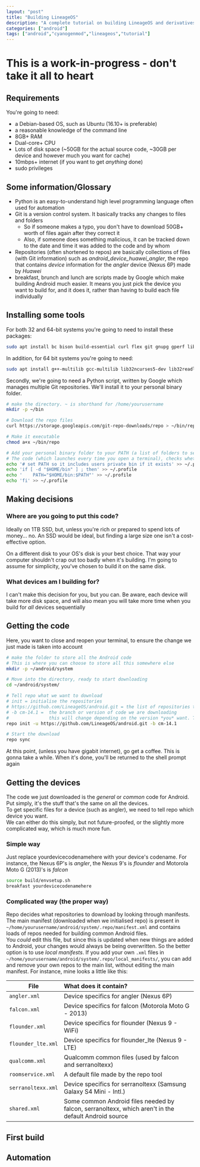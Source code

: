 ```yaml
---
layout: "post"
title: "Building LineageOS"
description: "A complete tutorial on building LineageOS and derivatives"
categories: ["android"]
tags: ["android","cyanogenmod","lineageos","tutorial"]
---
```

# This is a work-in-progress - don't take it all to heart

## Requirements
You're going to need:

- a Debian-based OS, such as Ubuntu (16.10+ is preferable)
- a reasonable knowledge of the command line
- 8GB+ RAM
- Dual-core+ CPU
- Lots of disk space (~50GB for the actual source code, ~30GB per device and however much you want for cache)
- 10mbps+ internet (if you want to get *anything* done)
- sudo privileges

## Some information/Glossary
- Python is an easy-to-understand high level programming language often used for automation
- Git is a version control system. It basically tracks any changes to files and folders
  - So if someone makes a typo, you don't have to download 50GB+ worth of files again after they correct it
  - Also, if someone does something malicious, it can be tracked down to the date and time it was added to the code and by whom
- Repositories (often shortened to repos) are basically collections of files (with Git information) such as _android_device_huawei_angler_, the repo that contains _device_ information for the _angler_ device (Nexus 6P) made by _Huawei_
- breakfast, brunch and lunch are scripts made by Google which make building Android much easier. It means you just pick the device you want to build for, and it does it, rather than having to build each file individually

## Installing some tools
For both 32 and 64-bit systems you're going to need to install these packages:
```bash
sudo apt install bc bison build-essential curl flex git gnupg gperf libesd0-dev liblz4-tool libncurses5-dev libsdl1.2-dev libwxgtk3.0-dev libxml2 libxml2-utils lzop maven openjdk-8-jdk pngcrush schedtool squashfs-tools xsltproc zip zlib1g-dev
```
In addition, for 64 bit systems you're going to need:
```bash
sudo apt install g++-multilib gcc-multilib lib32ncurses5-dev lib32readline6-dev lib32z1-dev
```

Secondly, we're going to need a Python script, written by Google which manages multiple Git repositories. We'll install it to your personal binary folder.

```bash
# make the directory. ~ is shorthand for /home/yourusername
mkdir -p ~/bin

# Download the repo files
curl https://storage.googleapis.com/git-repo-downloads/repo > ~/bin/repo

# Make it executable
chmod a+x ~/bin/repo

# Add your personal binary folder to your PATH (a list of folders to search through when looking for commands)
# The code (which launches every time you open a terminal), checks whether ~/bin exists and if so, adds it to the path
echo '# set PATH so it includes users private bin if it exists' >> ~/.profile
echo 'if [ -d "$HOME/bin" ] ; then' >> ~/.profile
echo '    PATH="$HOME/bin:$PATH"' >> ~/.profile
echo 'fi' >> ~/.profile

```


## Making decisions
### Where are you going to put this code?
Ideally on 1TB SSD, but, unless you're rich or prepared to spend lots of money... no.
An SSD would be ideal, but finding a large size one isn't a cost-effective option.

On a different disk to your OS's disk is your best choice. That way your computer shouldn't crap out too badly when it's building.
I'm going to assume for simplicity, you've chosen to build it on the same disk.

### What devices am I building for?
I can't make this decision for you, but you can. Be aware, each device will take more disk space, and will also mean you will take more time when you build for _all_ devices sequentially

## Getting the code
Here, you want to close and reopen your terminal, to ensure the change we just made is taken into account
```bash
# make the folder to store all the Android code
# This is where you can choose to store all this somewhere else
mkdir -p ~/android/system

# Move into the directory, ready to start downloading
cd ~/android/system/

# Tell repo what we want to download
# init = initialise the repositories
# https://github.com/LineageOS/android.git = the list of repositories to download
# -b cm-14.1 =  the branch or version of code we are downloading
#               this will change depending on the version *you* want. This is for cm-14.1 (CyanogenMod 14.1 based on Android 7.1.1)
repo init -u https://github.com/LineageOS/android.git -b cm-14.1

# Start the download
repo sync
```
At this point, (unless you have gigabit internet), go get a coffee. This is gonna take a while. When it's done, you'll be returned to the shell prompt again

## Getting the devices
The code we just downloaded is the _general_ or _common_ code for Android. Put simply, it's the stuff that's the same on all the devices.  
To get specific files for a device (such as angler), we need to tell repo which device you want.  
We can either do this simply, but not future-proofed, or the slightly more complicated way, which is much more fun.

### Simple way
Just replace yourdevicecodenamehere with your device's codename. For instance, the Nexus 6P's is _angler_, the Nexus 9's is _flounder_ and Motorola Moto G (2013)'s is _falcon_

```bash
source build/envsetup.sh
breakfast yourdevicecodenamehere
```

### Complicated way (the proper way)
Repo decides what repositories to download by looking through manifests. The main manifest (downloaded when we initialised repo) is present in `~/home/yourusername/android/system/.repo/manifest.xml` and contains loads of repos needed for building common Android files.  
You _could_ edit this file, but since this is updated when new things are added to Android, your changes would always be being overwritten. So the better option is to use _local manifests_. If you add your own `.xml` files in `~/home/yourusername/android/system/.repo/local_manifests/`, you can add and remove your own repos to the main list, without editing the main manifest. For instance, mine looks a little like this:

File              | What does it contain?
---               |:---
`angler.xml`      | Device specifics for angler (Nexus 6P)
`falcon.xml`      | Device specifics for falcon (Motorola Moto G - 2013)
`flounder.xml`    | Device specifics for flounder (Nexus 9 - WiFi)
`flounder_lte.xml`| Device specifics for flounder_lte (Nexus 9 - LTE)
`qualcomm.xml`    | Qualcomm common files (used by falcon and serranoltexx)
`roomservice.xml` | A default file made by the repo tool
`serranoltexx.xml`| Device specifics for serranoltexx (Samsung Galaxy S4 Mini - Intl.)
`shared.xml`      | Some common Android files needed by falcon, serranoltexx, which aren't in the default Android source

## First build
## Automation
